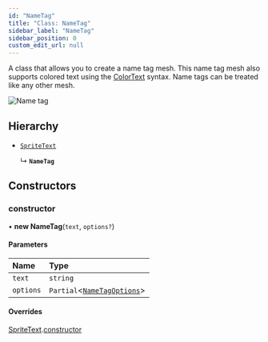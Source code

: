 ```yaml
---
id: "NameTag"
title: "Class: NameTag"
sidebar_label: "NameTag"
sidebar_position: 0
custom_edit_url: null
---
```


A class that allows you to create a name tag mesh. This name tag mesh also supports colored text
using the [ColorText](ColorText.md) syntax. Name tags can be treated like any other mesh.

![Name tag](/img/docs/nametag.png)

## Hierarchy

- [`SpriteText`](SpriteText.md)

  ↳ **`NameTag`**

## Constructors

### constructor

• **new NameTag**(`text`, `options?`)

#### Parameters

| Name | Type |
| :------ | :------ |
| `text` | `string` |
| `options` | `Partial`<[`NameTagOptions`](../modules.md#nametagoptions-6)\> |

#### Overrides

[SpriteText](SpriteText.md).[constructor](SpriteText.md#constructor-18)
